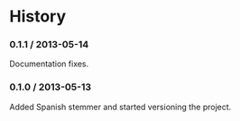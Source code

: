 History
=======

### 0.1.1 / 2013-05-14

Documentation fixes.

### 0.1.0 / 2013-05-13

Added Spanish stemmer and started versioning the project.